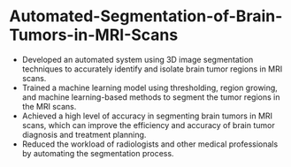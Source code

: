 # Automated-Segmentation-of-Brain-Tumors-in-MRI-Scans

- Developed an automated system using 3D image segmentation techniques to accurately identify and isolate brain tumor regions in MRI scans.
- Trained a machine learning model using thresholding, region growing, and machine learning-based methods to segment the tumor regions in the MRI scans.
- Achieved a high level of accuracy in segmenting brain tumors in MRI scans, which can improve the efficiency and accuracy of brain tumor diagnosis and treatment planning.
- Reduced the workload of radiologists and other medical professionals by automating the segmentation process.
